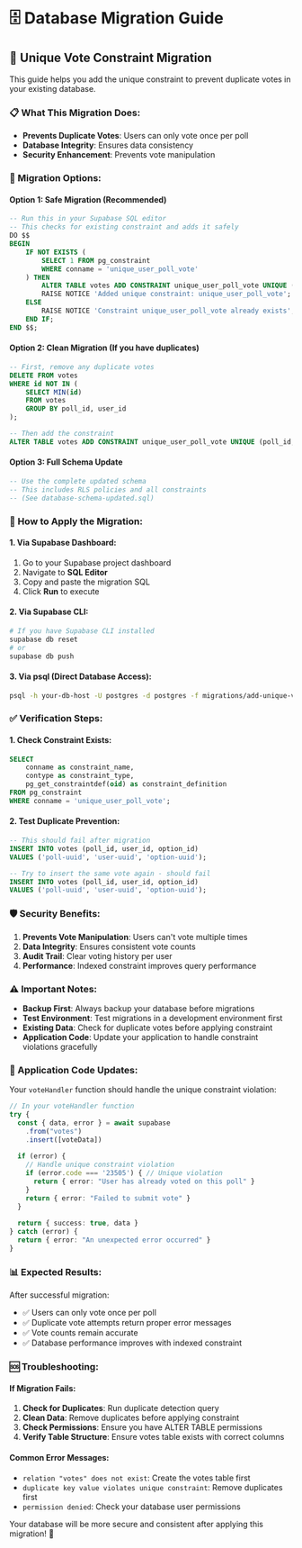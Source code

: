 # 🗄️ Database Migration Guide

## 🎯 **Unique Vote Constraint Migration**

This guide helps you add the unique constraint to prevent duplicate votes in your existing database.

### **📋 What This Migration Does:**

- **Prevents Duplicate Votes**: Users can only vote once per poll
- **Database Integrity**: Ensures data consistency
- **Security Enhancement**: Prevents vote manipulation

### **🔧 Migration Options:**

#### **Option 1: Safe Migration (Recommended)**
```sql
-- Run this in your Supabase SQL editor
-- This checks for existing constraint and adds it safely
DO $$
BEGIN
    IF NOT EXISTS (
        SELECT 1 FROM pg_constraint 
        WHERE conname = 'unique_user_poll_vote'
    ) THEN
        ALTER TABLE votes ADD CONSTRAINT unique_user_poll_vote UNIQUE (poll_id, user_id);
        RAISE NOTICE 'Added unique constraint: unique_user_poll_vote';
    ELSE
        RAISE NOTICE 'Constraint unique_user_poll_vote already exists';
    END IF;
END $$;
```

#### **Option 2: Clean Migration (If you have duplicates)**
```sql
-- First, remove any duplicate votes
DELETE FROM votes 
WHERE id NOT IN (
    SELECT MIN(id) 
    FROM votes 
    GROUP BY poll_id, user_id
);

-- Then add the constraint
ALTER TABLE votes ADD CONSTRAINT unique_user_poll_vote UNIQUE (poll_id, user_id);
```

#### **Option 3: Full Schema Update**
```sql
-- Use the complete updated schema
-- This includes RLS policies and all constraints
-- (See database-schema-updated.sql)
```

### **🚀 How to Apply the Migration:**

#### **1. Via Supabase Dashboard:**
1. Go to your Supabase project dashboard
2. Navigate to **SQL Editor**
3. Copy and paste the migration SQL
4. Click **Run** to execute

#### **2. Via Supabase CLI:**
```bash
# If you have Supabase CLI installed
supabase db reset
# or
supabase db push
```

#### **3. Via psql (Direct Database Access):**
```bash
psql -h your-db-host -U postgres -d postgres -f migrations/add-unique-vote-constraint.sql
```

### **✅ Verification Steps:**

#### **1. Check Constraint Exists:**
```sql
SELECT 
    conname as constraint_name,
    contype as constraint_type,
    pg_get_constraintdef(oid) as constraint_definition
FROM pg_constraint 
WHERE conname = 'unique_user_poll_vote';
```

#### **2. Test Duplicate Prevention:**
```sql
-- This should fail after migration
INSERT INTO votes (poll_id, user_id, option_id) 
VALUES ('poll-uuid', 'user-uuid', 'option-uuid');

-- Try to insert the same vote again - should fail
INSERT INTO votes (poll_id, user_id, option_id) 
VALUES ('poll-uuid', 'user-uuid', 'option-uuid');
```

### **🛡️ Security Benefits:**

1. **Prevents Vote Manipulation**: Users can't vote multiple times
2. **Data Integrity**: Ensures consistent vote counts
3. **Audit Trail**: Clear voting history per user
4. **Performance**: Indexed constraint improves query performance

### **⚠️ Important Notes:**

- **Backup First**: Always backup your database before migrations
- **Test Environment**: Test migrations in a development environment first
- **Existing Data**: Check for duplicate votes before applying constraint
- **Application Code**: Update your application to handle constraint violations gracefully

### **🔧 Application Code Updates:**

Your `voteHandler` function should handle the unique constraint violation:

```typescript
// In your voteHandler function
try {
  const { data, error } = await supabase
    .from("votes")
    .insert([voteData])
    
  if (error) {
    // Handle unique constraint violation
    if (error.code === '23505') { // Unique violation
      return { error: "User has already voted on this poll" }
    }
    return { error: "Failed to submit vote" }
  }
  
  return { success: true, data }
} catch (error) {
  return { error: "An unexpected error occurred" }
}
```

### **📊 Expected Results:**

After successful migration:
- ✅ Users can only vote once per poll
- ✅ Duplicate vote attempts return proper error messages
- ✅ Vote counts remain accurate
- ✅ Database performance improves with indexed constraint

### **🆘 Troubleshooting:**

#### **If Migration Fails:**
1. **Check for Duplicates**: Run duplicate detection query
2. **Clean Data**: Remove duplicates before applying constraint
3. **Check Permissions**: Ensure you have ALTER TABLE permissions
4. **Verify Table Structure**: Ensure votes table exists with correct columns

#### **Common Error Messages:**
- `relation "votes" does not exist`: Create the votes table first
- `duplicate key value violates unique constraint`: Remove duplicates first
- `permission denied`: Check your database user permissions

Your database will be more secure and consistent after applying this migration! 🎉
